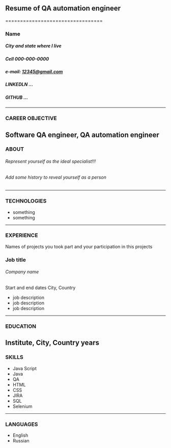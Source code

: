 ## Resume of QA automation engineer
=================================
### Name 
##### City and state where I live
##### Cell 000-000-0000
##### e-mail: 12345@gmail.com
##### LINKEDLN ...
##### GITHUB ...
---
### CAREER OBJECTIVE
Software QA engineer, QA automation engineer
---
### ABOUT
###### Represent yourself as the ideal specialist!!!
###### Add some history to reveal yourself as a person
---
### TECHNOLOGIES
* something
* something
---
### EXPERIENCE
Names of projects you took part and your participation in this projects

### Job title
###### Company name
Start and end dates
City, Country
* job description
* job description
* job description
---
### EDUCATION
Institute, City, Country
years
---
### SKILLS
* Java Script
* Java
* QA
* HTML
* CSS
* JIRA
* SQL
* Selenium
---
### LANGUAGES
* English 
* Russian





